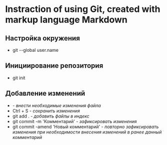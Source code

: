 # Instraction of using Git,  created with markup language **Markdown**
## Настройка окружения
* git --global user.name
## Инициирование репозитория
* git init
## Добавление изменений
* *- внести необходимые изменения файла*
* Ctrl + S *- сохранить изменения*
* git add . *- добавить файлы в индекс*
* git commit -m 'Комментарий' *- зафиксировать изменения*
* git commit -amend 'Новый комментарий' *- повторно зафиксировать изменения при необходимости внесения изменений в ранее данный комментарий*
